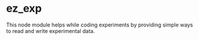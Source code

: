 # ez_exp
This node module helps while coding experiments by providing simple ways to read and write experimental data.
